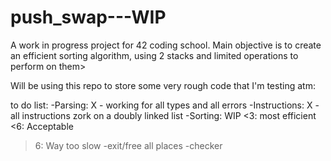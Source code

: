 # push_swap---WIP

A work in progress project for 42 coding school. Main objective is to create an efficient sorting algorithm, using 2 stacks and limited operations to perform on them>

Will be using this repo to store some very rough code that I'm testing atm:

to do list:
 -Parsing: X - working for all types and all errors
 -Instructions: X - all instructions zork on a doubly linked list
 -Sorting: WIP
 <3: most efficient
 <6: Acceptable
 >6: Way too slow
 -exit/free all places
 -checker
 
 
